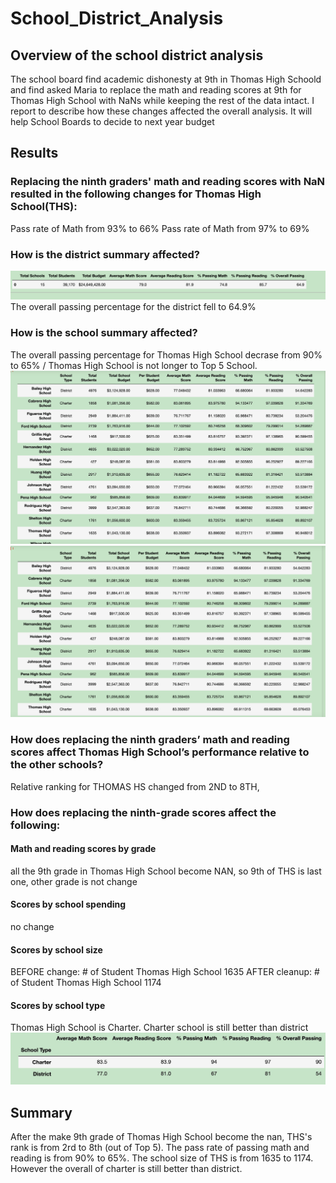 # School_District_Analysis
## Overview of the school district analysis
The school board  find academic dishonesty at 9th in Thomas High Schoold and find asked Maria to replace the math and reading scores at 9th for Thomas High School with NaNs while keeping the rest of the data intact. I report to describe how these changes affected the overall analysis. It will help School Boards to decide to next year budget
## Results 

### Replacing the ninth graders' math and reading scores with NaN resulted in the following changes for Thomas High School(THS):
Pass rate of Math from 93% to 66%
Pass rate of Math from 97% to 69%

### How is the district summary affected?
![district_summary](Resources/district_summary.png)
The overall passing percentage for the district fell to 64.9%
### How is the school summary affected?
The overall passing percentage for Thomas High School decrase from 90% to 65%
/
Thomas High School is not longer to Top 5 School.
![THS_before_change](Resources/THS_before_change.png)
![THS_after_change](Resources/THS_after_change.png)
### How does replacing the ninth graders’ math and reading scores affect Thomas High School’s performance relative to the other schools?
Relative ranking for THOMAS HS changed from 2ND to 8TH,
### How does replacing the ninth-grade scores affect the following:
#### Math and reading scores by grade
all the 9th grade in Thomas High School become NAN, so 9th of THS is last one, other grade is not change

#### Scores by school spending
no change
#### Scores by school size
BEFORE change: # of Student Thomas High School       1635
AFTER cleanup: # of Student Thomas High School       1174
#### Scores by school type
Thomas High School is Charter. Charter school is still better than district 
![Type-dis](Resources/Type-dis.png)
## Summary
After the make 9th grade of Thomas High School become the nan, THS's rank is from 2rd to 8th (out of Top 5). The pass rate of passing math and reading is from 90% to 65%.  The school size of THS is from 1635 to 1174. However the overall of charter is still better than district.
